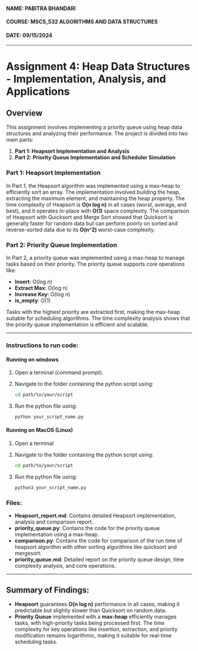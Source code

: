 #### NAME: PABITRA BHANDARI
#### COURSE: MSCS_532 ALGORITHMS AND DATA STRUCTURES
#### DATE: 09/15/2024
---
# Assignment 4: Heap Data Structures - Implementation, Analysis, and Applications

## Overview
This assignment involves implementing a priority queue using heap data structures and analyzing their performance. The project is divided into two main parts:
1. **Part 1: Heapsort Implementation and Analysis**
2. **Part 2: Priority Queue Implementation and Scheduler Simulation**

### Part 1: Heapsort Implementation
In Part 1, the Heapsort algorithm was implemented using a max-heap to efficiently sort an array. The implementation involved building the heap, extracting the maximum element, and maintaining the heap property. The time complexity of Heapsort is **O(n log n)** in all cases (worst, average, and best), and it operates in-place with **O(1)** space complexity. The comparison of Heapsort with Quicksort and Merge Sort showed that Quicksort is generally faster for random data but can perform poorly on sorted and reverse-sorted data due to its **O(n^2)** worst-case complexity.

### Part 2: Priority Queue Implementation
In Part 2, a priority queue was implemented using a max-heap to manage tasks based on their priority. The priority queue supports core operations like:
- **Insert**: O(log n)
- **Extract Max**: O(log n)
- **Increase Key**: O(log n)
- **is_empty**: O(1)

Tasks with the highest priority are extracted first, making the max-heap suitable for scheduling algorithms. The time complexity analysis shows that the priority queue implementation is efficient and scalable.

---

### Instructions to run code:
#### Running on windows 
1. Open a terminal (command prompt).
2. Navigate to the folder containing the python script using:

   ```bash
   cd path/to/your/script
   ```

3. Run the python file using:

   ```bash
   python your_script_name.py
   ```

#### Running on MacOS (Linux)
1. Open a terminal
2. Navigate to the folder containing the python script using:

   ```bash
   cd path/to/your/script
   ```

3. Run the python file using:

    ```bash
   python3 your_script_name.py
   ```

### Files:
- **Heapsort_report.md**: Contains detailed Heapsort implementation, analysis and comparison report.
- **priority_queue.py**: Contains the code for the priority queue implementation using a max-heap.
- **comparison.py**: Contains the code for comparison of the run time of heapsort algorithm with other sorting algorithms like quicksort and mergesort.
- **priority_queue.md**: Detailed report on the priority queue design, time complexity analysis, and core operations.

---

## Summary of Findings:
- **Heapsort** guarantees **O(n log n)** performance in all cases, making it predictable but slightly slower than Quicksort on random data.
- **Priority Queue** implemented with a **max-heap** efficiently manages tasks, with high-priority tasks being processed first. The time complexity for key operations like insertion, extraction, and priority modification remains logarithmic, making it suitable for real-time scheduling tasks.
